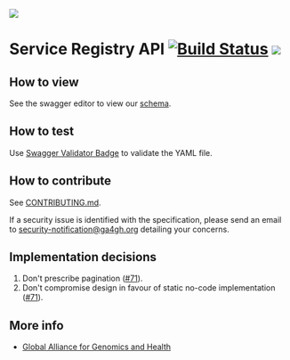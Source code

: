 ![](https://www.ga4gh.org/wp-content/themes/ga4gh-theme/gfx/GA-logo-horizontal-tag-RGB.svg)

# Service Registry API [![Build Status](https://travis-ci.org/ga4gh-discovery/ga4gh-service-registry.svg?branch=develop)](https://travis-ci.org/ga4gh-discovery/ga4gh-service-registry) [![](https://img.shields.io/badge/license-Apache%202-blue.svg)](https://raw.githubusercontent.com/ga4gh-discovery/ga4gh-service-registry/develop/LICENSE)

## How to view

See the swagger editor to view our [schema](https://editor.swagger.io/?url=https://raw.githubusercontent.com/ga4gh-discovery/ga4gh-service-registry/develop/service-registry.yaml).

## How to test

Use [Swagger Validator Badge](https://github.com/swagger-api/validator-badge) to validate the YAML file.

## How to contribute

See [CONTRIBUTING.md](CONTRIBUTING.md).

If a security issue is identified with the specification, please send an email to security-notification@ga4gh.org detailing your concerns.

## Implementation decisions

1. Don't prescribe pagination ([#71](https://github.com/ga4gh-discovery/ga4gh-service-registry/issues/71)).
1. Don't compromise design in favour of static no-code implementation ([#71](https://github.com/ga4gh-discovery/ga4gh-service-registry/issues/71)).

## More info

- [Global Alliance for Genomics and Health](http://genomicsandhealth.org)
